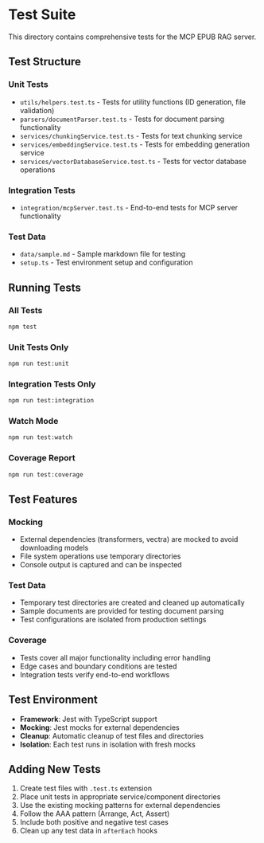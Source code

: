 # Test Suite

This directory contains comprehensive tests for the MCP EPUB RAG server.

## Test Structure

### Unit Tests
- `utils/helpers.test.ts` - Tests for utility functions (ID generation, file validation)
- `parsers/documentParser.test.ts` - Tests for document parsing functionality
- `services/chunkingService.test.ts` - Tests for text chunking service
- `services/embeddingService.test.ts` - Tests for embedding generation service
- `services/vectorDatabaseService.test.ts` - Tests for vector database operations

### Integration Tests
- `integration/mcpServer.test.ts` - End-to-end tests for MCP server functionality

### Test Data
- `data/sample.md` - Sample markdown file for testing
- `setup.ts` - Test environment setup and configuration

## Running Tests

### All Tests
```bash
npm test
```

### Unit Tests Only
```bash
npm run test:unit
```

### Integration Tests Only
```bash
npm run test:integration
```

### Watch Mode
```bash
npm run test:watch
```

### Coverage Report
```bash
npm run test:coverage
```

## Test Features

### Mocking
- External dependencies (transformers, vectra) are mocked to avoid downloading models
- File system operations use temporary directories
- Console output is captured and can be inspected

### Test Data
- Temporary test directories are created and cleaned up automatically
- Sample documents are provided for testing document parsing
- Test configurations are isolated from production settings

### Coverage
- Tests cover all major functionality including error handling
- Edge cases and boundary conditions are tested
- Integration tests verify end-to-end workflows

## Test Environment

- **Framework**: Jest with TypeScript support
- **Mocking**: Jest mocks for external dependencies
- **Cleanup**: Automatic cleanup of test files and directories
- **Isolation**: Each test runs in isolation with fresh mocks

## Adding New Tests

1. Create test files with `.test.ts` extension
2. Place unit tests in appropriate service/component directories
3. Use the existing mocking patterns for external dependencies
4. Follow the AAA pattern (Arrange, Act, Assert)
5. Include both positive and negative test cases
6. Clean up any test data in `afterEach` hooks